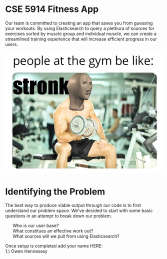 # CSE 5914 Fitness App
Our team is committed to creating an app that saves you from guessing your workouts.  By using Elasticsearch to query a plethora of sources for exercises sorted by muscle group and individual muscle, we can create a streamlined training experience that will increase efficient progress in our users.

![Alt text](Stronk.png)

# Identifying the Problem

The best way to produce viable output through our code is to first understand our problem space. We've decided to start with some basic questions in an attempt to break down our problem.

<ol>
    Who is our user base? <br>
    What constitues an effective work out? <br>
    What sources will we pull from using Elasticsearch? <br>
</ol>

Once setup is completed add your name HERE: <br>
1.) Owen Hennessey <br>
